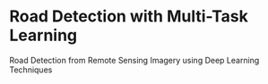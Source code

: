 # Road Detection with Multi-Task Learning
Road Detection from Remote Sensing Imagery using Deep Learning Techniques
